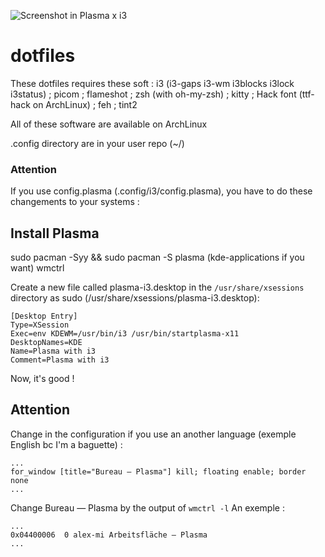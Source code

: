 ![Screenshot in Plasma x i3](https://github.com/Syswap/dotfiles/blob/main/Screenshot_20210416_161025.png)

# dotfiles

These dotfiles requires these soft : 
i3 (i3-gaps i3-wm i3blocks i3lock i3status) ; picom ; flameshot ; zsh (with oh-my-zsh) ; kitty ; Hack font (ttf-hack on ArchLinux) ; feh ; tint2 

All of these software are available on ArchLinux

.config directory are in your user repo (~/)

### Attention

If you use config.plasma (.config/i3/config.plasma), you have to do these changements to your systems :

## Install Plasma 

sudo pacman -Syy && sudo pacman -S plasma (kde-applications if you want) wmctrl

Create a new file called plasma-i3.desktop in the ```/usr/share/xsessions``` directory as sudo (/usr/share/xsessions/plasma-i3.desktop):
```
[Desktop Entry]
Type=XSession
Exec=env KDEWM=/usr/bin/i3 /usr/bin/startplasma-x11
DesktopNames=KDE
Name=Plasma with i3
Comment=Plasma with i3
```

Now, it's good !

## Attention

Change in the configuration if you use an another language (exemple English bc I'm a baguette) :
```
...
for_window [title="Bureau — Plasma"] kill; floating enable; border none
...
```
Change Bureau — Plasma by the output of ```wmctrl -l```
An exemple :
```
...
0x04400006  0 alex-mi Arbeitsfläche — Plasma
...
```

